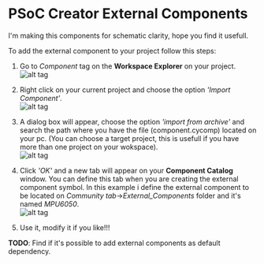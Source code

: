 # PSoC Creator External Components
I'm making this components for schematic clarity, hope you find it usefull.


To add the external component to your project follow this steps:

1. Go to *Component* tag on the **Workspace Explorer** on your project.  
![alt tag](http://i67.tinypic.com/wt6ts5.jpg)

2. Right click on your current project and choose the option *'Import Component'*.  
![alt tag](http://i64.tinypic.com/jqrx3c.jpg)

3. A dialog box will appear, choose the option *'import from archive'* and search the path where you have the file (component.cycomp) located on your pc.
(You can choose a target project, this is usefull if you have more than one project on your wokspace).  
![alt tag](http://i65.tinypic.com/ixdqtz.jpg)

4. Click *'OK'* and a new tab will appear on your **Component Catalog** window. You can define this tab when you are creating the external component symbol.
In this example i define the external component to be located on *Community tab*->*External_Components* folder and it's named *MPU6050*.  
![alt tag](http://i66.tinypic.com/2z6bhpj.jpg)

5. Use it, modify it if you like!!!

**TODO**: Find if it's possible to add external components as default dependency.
